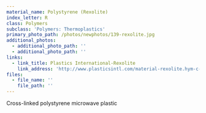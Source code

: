 ```yaml
---
material_name: Polystyrene (Rexolite)
index_letter: R
class: Polymers
subclass: 'Polymers: Thermoplastics'
primary_photo_path: /photos/newphotos/139-rexolite.jpg
additional_photos:
  - additional_photo_path: ''
  - additional_photo_path: ''
links:
  - link_title: Plastics International-Rexolite
    link_address: 'http://www.plasticsintl.com/material-rexolite.hym-c-83_30-l-en.html'
files:
  - file_name: ''
    file_path: ''
---
```


Cross-linked polystyrene microwave plastic